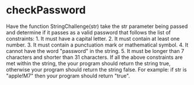# checkPassword
Have the function StringChallenge(str) take the str parameter being passed and determine if it passes as a valid password that follows the list of constraints:  1. It must have a capital letter. 2. It must contain at least one number. 3. It must contain a punctuation mark or mathematical symbol. 4. It cannot have the word "password" in the string. 5. It must be longer than 7 characters and shorter than 31 characters.  If all the above constraints are met within the string, the your program should return the string true, otherwise your program should return the string false. For example: if str is "apple!M7" then your program should return "true". 
